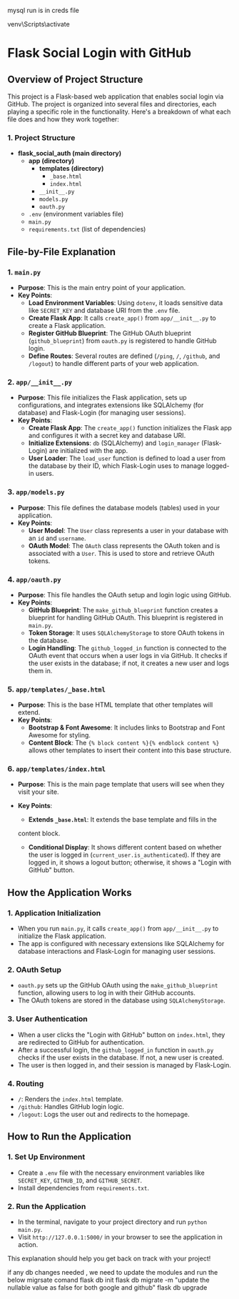 mysql run is in creds file

venv\Scripts\activate



# Flask Social Login with GitHub

## Overview of Project Structure

This project is a Flask-based web application that enables social login via GitHub. The project is organized into several files and directories, each playing a specific role in the functionality. Here's a breakdown of what each file does and how they work together:

### 1. Project Structure
- **flask_social_auth (main directory)**
  - **app (directory)**
    - **templates (directory)**
      - `_base.html`
      - `index.html`
    - `__init__.py`
    - `models.py`
    - `oauth.py`
  - `.env` (environment variables file)
  - `main.py`
  - `requirements.txt` (list of dependencies)

## File-by-File Explanation

### 1. `main.py`
- **Purpose**: This is the main entry point of your application.
- **Key Points**:
  - **Load Environment Variables**: Using `dotenv`, it loads sensitive data like `SECRET_KEY` and database URI from the `.env` file.
  - **Create Flask App**: It calls `create_app()` from `app/__init__.py` to create a Flask application.
  - **Register GitHub Blueprint**: The GitHub OAuth blueprint (`github_blueprint`) from `oauth.py` is registered to handle GitHub login.
  - **Define Routes**: Several routes are defined (`/ping`, `/`, `/github`, and `/logout`) to handle different parts of your web application.

### 2. `app/__init__.py`
- **Purpose**: This file initializes the Flask application, sets up configurations, and integrates extensions like SQLAlchemy (for database) and Flask-Login (for managing user sessions).
- **Key Points**:
  - **Create Flask App**: The `create_app()` function initializes the Flask app and configures it with a secret key and database URI.
  - **Initialize Extensions**: `db` (SQLAlchemy) and `login_manager` (Flask-Login) are initialized with the app.
  - **User Loader**: The `load_user` function is defined to load a user from the database by their ID, which Flask-Login uses to manage logged-in users.

### 3. `app/models.py`
- **Purpose**: This file defines the database models (tables) used in your application.
- **Key Points**:
  - **User Model**: The `User` class represents a user in your database with an `id` and `username`.
  - **OAuth Model**: The `OAuth` class represents the OAuth token and is associated with a `User`. This is used to store and retrieve OAuth tokens.

### 4. `app/oauth.py`
- **Purpose**: This file handles the OAuth setup and login logic using GitHub.
- **Key Points**:
  - **GitHub Blueprint**: The `make_github_blueprint` function creates a blueprint for handling GitHub OAuth. This blueprint is registered in `main.py`.
  - **Token Storage**: It uses `SQLAlchemyStorage` to store OAuth tokens in the database.
  - **Login Handling**: The `github_logged_in` function is connected to the OAuth event that occurs when a user logs in via GitHub. It checks if the user exists in the database; if not, it creates a new user and logs them in.

### 5. `app/templates/_base.html`
- **Purpose**: This is the base HTML template that other templates will extend.
- **Key Points**:
  - **Bootstrap & Font Awesome**: It includes links to Bootstrap and Font Awesome for styling.
  - **Content Block**: The `{% block content %}{% endblock content %}` allows other templates to insert their content into this base structure.

### 6. `app/templates/index.html`
- **Purpose**: This is the main page template that users will see when they visit your site.
- **Key Points**:
  - **Extends `_base.html`**: It extends the base template and fills in the


  content block.
  - **Conditional Display**: It shows different content based on whether the user is logged in (`current_user.is_authenticated`). If they are logged in, it shows a logout button; otherwise, it shows a "Login with GitHub" button.

## How the Application Works

### 1. Application Initialization
- When you run `main.py`, it calls `create_app()` from `app/__init__.py` to initialize the Flask application.
- The app is configured with necessary extensions like SQLAlchemy for database interactions and Flask-Login for managing user sessions.

### 2. OAuth Setup
- `oauth.py` sets up the GitHub OAuth using the `make_github_blueprint` function, allowing users to log in with their GitHub accounts.
- The OAuth tokens are stored in the database using `SQLAlchemyStorage`.

### 3. User Authentication
- When a user clicks the "Login with GitHub" button on `index.html`, they are redirected to GitHub for authentication.
- After a successful login, the `github_logged_in` function in `oauth.py` checks if the user exists in the database. If not, a new user is created.
- The user is then logged in, and their session is managed by Flask-Login.

### 4. Routing
- `/`: Renders the `index.html` template.
- `/github`: Handles GitHub login logic.
- `/logout`: Logs the user out and redirects to the homepage.

## How to Run the Application

### 1. Set Up Environment
- Create a `.env` file with the necessary environment variables like `SECRET_KEY`, `GITHUB_ID`, and `GITHUB_SECRET`.
- Install dependencies from `requirements.txt`.

### 2. Run the Application
- In the terminal, navigate to your project directory and run `python main.py`.
- Visit `http://127.0.0.1:5000/` in your browser to see the application in action.

This explanation should help you get back on track with your project!

if any db changes needed , we need to update the modules and run the below migrsate comand
flask db init
flask db migrate -m "update the nullable value as false for both google and github"
flask db upgrade

